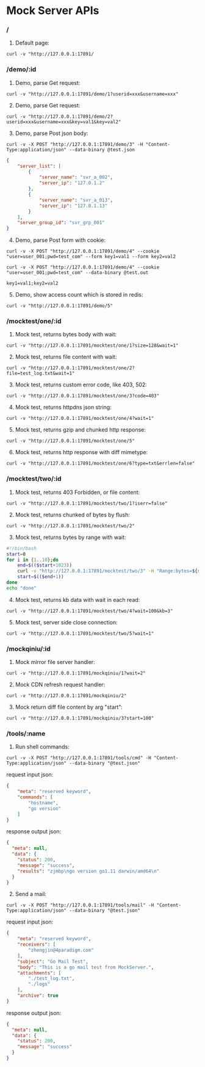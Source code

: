 # Mock Server APIs

### /

1. Default page:

`curl -v "http://127.0.0.1:17891/`

### /demo/:id

1. Demo, parse Get request:

`curl -v "http://127.0.0.1:17891/demo/1?userid=xxx&username=xxx"`

2. Demo, parse Get request:

`curl -v "http://127.0.0.1:17891/demo/2?userid=xxx&username=xxx&key=val1&key=val2"`

3. Demo, parse Post json body:

`curl -v -X POST "http://127.0.0.1:17891/demo/3" -H "Content-Type:application/json" --data-binary @test.json`

```json
{
    "server_list": [
        {
            "server_name": "svr_a_002",
            "server_ip": "127.0.1.2"
        },
        {
            "server_name": "svr_a_013",
            "server_ip": "127.0.1.13"
        }
    ],
    "server_group_id": "svr_grp_001"
}
```

4. Demo, parse Post form with cookie:

`curl -v -X POST "http://127.0.0.1:17891/demo/4" --cookie "user=user_001;pwd=test_com" --form key1=val1 --form key2=val2`

`curl -v -X POST "http://127.0.0.1:17891/demo/4" --cookie "user=user_001;pwd=test_com" --data-binary @test.out`

```text
key1=val1;key2=val2
```

5. Demo, show access count which is stored in redis:

`curl -v "http://127.0.0.1:17891/demo/5"`

### /mocktest/one/:id

1. Mock test, returns bytes body with wait:

`curl -v "http://127.0.0.1:17891/mocktest/one/1?size=128&wait=1"`

2. Mock test, returns file content with wait:

`curl -v "http://127.0.0.1:17891/mocktest/one/2?file=test_log.txt&wait=1"`

3. Mock test, returns custom error code, like 403, 502:

`curl -v "http://127.0.0.1:17891/mocktest/one/3?code=403"`

4. Mock test, returns httpdns json string:

`curl -v "http://127.0.0.1:17891/mocktest/one/4?wait=1"`

5. Mock test, returns gzip and chunked http response:

`curl -v "http://127.0.0.1:17891/mocktest/one/5"`

6. Mock test, returns http response with diff mimetype:

`curl -v "http://127.0.0.1:17891/mocktest/one/6?type=txt&errlen=false"`

### /mocktest/two/:id

1. Mock test, returns 403 Forbidden, or file content:

`curl -v "http://127.0.0.1:17891/mocktest/two/1?iserr=false"`

2. Mock test, returns chunked of bytes by flush:

`curl -v "http://127.0.0.1:17891/mocktest/two/2"`

3. Mock test, returns bytes by range with wait:

```sh
#!/bin/bash
start=0
for i in {1..10};do
    end=$(($start+1023))
    curl -v "http://127.0.0.1:17891/mocktest/two/3" -H "Range:bytes=${start}-${end}"
    start=$(($end+1))
done
echo "done"
```

4. Mock test, returns kb data with wait in each read:

`curl -v "http://127.0.0.1:17891/mocktest/two/4?wait=100&kb=3"`

5. Mock test, server side close connection:

`curl -v "http://127.0.0.1:17891/mocktest/two/5?wait=1"`

### /mockqiniu/:id

1. Mock mirror file server handler:

`curl -v "http://127.0.0.1:17891/mockqiniu/1?wait=2"`

2. Mock CDN refresh request handler:

`curl -v "http://127.0.0.1:17891/mockqiniu/2"`

3. Mock return diff file content by arg "start":

`curl -v "http://127.0.0.1:17891/mockqiniu/3?start=100"`

### /tools/:name

1. Run shell commands:

`curl -v -X POST "http://127.0.0.1:17891/tools/cmd" -H "Content-Type:application/json" --data-binary "@test.json"`

request input json:

```json
{
    "meta": "reserved keyword",
    "commands": [
        "hostname",
        "go version"
    ]
}
```

response output json:

```json
{
  "meta": null,
  "data": {
    "status": 200,
    "message": "success",
    "results": "zjmbp\ngo version go1.11 darwin/amd64\n"
  }
}
```

2. Send a mail:

`curl -v -X POST "http://127.0.0.1:17891/tools/mail" -H "Content-Type:application/json" --data-binary "@test.json"`

request input json:

```json
{
    "meta": "reserved keyword",
    "receivers": [
        "zhengjin@4paradigm.com"
    ],
    "subject": "Go Mail Test",
    "body": "This is a go mail test from MockServer.",
    "attachments": [
        "./test_log.txt",
        "./logs"
    ],
    "archive": true
}
```

response output json:

```json
{
  "meta": null,
  "data": {
    "status": 200,
    "message": "success"
  }
}
```
